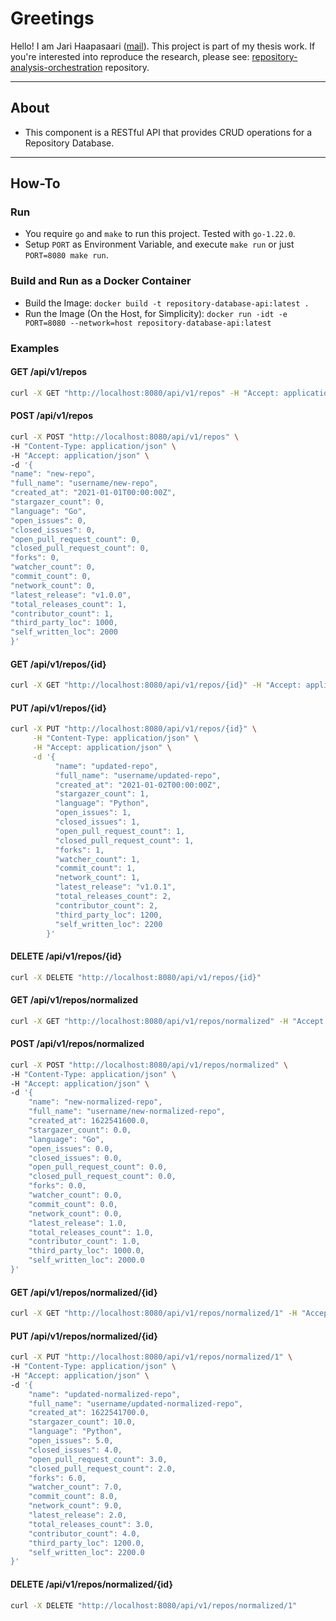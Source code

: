 # Greetings

Hello! I am Jari Haapasaari ([mail](mailto:haapjari@gmail.com)). This project is part of my thesis work. If you're interested into reproduce the research, please see: [repository-analysis-orchestration](https://github.com/haapjari/repository-analysis-orchestration) repository.

***

## About

- This component is a RESTful API that provides CRUD operations for a Repository Database.

***

## How-To

### Run

- You require `go` and `make` to run this project. Tested with `go-1.22.0`.
- Setup `PORT` as Environment Variable, and execute `make run` or just `PORT=8080 make run`.

### Build and Run as a Docker Container

- Build the Image: `docker build -t repository-database-api:latest .`
- Run the Image (On the Host, for Simplicity): `docker run -idt -e PORT=8080 --network=host repository-database-api:latest`

### Examples

#### GET /api/v1/repos

```bash
curl -X GET "http://localhost:8080/api/v1/repos" -H "Accept: application/json"
```

#### POST /api/v1/repos

```bash 
curl -X POST "http://localhost:8080/api/v1/repos" \
-H "Content-Type: application/json" \
-H "Accept: application/json" \
-d '{
"name": "new-repo",
"full_name": "username/new-repo",
"created_at": "2021-01-01T00:00:00Z",
"stargazer_count": 0,
"language": "Go",
"open_issues": 0,
"closed_issues": 0,
"open_pull_request_count": 0,
"closed_pull_request_count": 0,
"forks": 0,
"watcher_count": 0,
"commit_count": 0,
"network_count": 0,
"latest_release": "v1.0.0",
"total_releases_count": 1,
"contributor_count": 1,
"third_party_loc": 1000,
"self_written_loc": 2000
}'
```

#### GET /api/v1/repos/{id}

```bash
curl -X GET "http://localhost:8080/api/v1/repos/{id}" -H "Accept: application/json"
```

#### PUT /api/v1/repos/{id}

```bash
curl -X PUT "http://localhost:8080/api/v1/repos/{id}" \
     -H "Content-Type: application/json" \
     -H "Accept: application/json" \
     -d '{
          "name": "updated-repo",
          "full_name": "username/updated-repo",
          "created_at": "2021-01-02T00:00:00Z",
          "stargazer_count": 1,
          "language": "Python",
          "open_issues": 1,
          "closed_issues": 1,
          "open_pull_request_count": 1,
          "closed_pull_request_count": 1,
          "forks": 1,
          "watcher_count": 1,
          "commit_count": 1,
          "network_count": 1,
          "latest_release": "v1.0.1",
          "total_releases_count": 2,
          "contributor_count": 2,
          "third_party_loc": 1200,
          "self_written_loc": 2200
        }'
```

#### DELETE /api/v1/repos/{id}

```bash
curl -X DELETE "http://localhost:8080/api/v1/repos/{id}"
```

#### GET /api/v1/repos/normalized

```bash
curl -X GET "http://localhost:8080/api/v1/repos/normalized" -H "Accept: application/json"
```

#### POST /api/v1/repos/normalized

```bash
curl -X POST "http://localhost:8080/api/v1/repos/normalized" \
-H "Content-Type: application/json" \
-H "Accept: application/json" \
-d '{
    "name": "new-normalized-repo",
    "full_name": "username/new-normalized-repo",
    "created_at": 1622541600.0,
    "stargazer_count": 0.0,
    "language": "Go",
    "open_issues": 0.0,
    "closed_issues": 0.0,
    "open_pull_request_count": 0.0,
    "closed_pull_request_count": 0.0,
    "forks": 0.0,
    "watcher_count": 0.0,
    "commit_count": 0.0,
    "network_count": 0.0,
    "latest_release": 1.0,
    "total_releases_count": 1.0,
    "contributor_count": 1.0,
    "third_party_loc": 1000.0,
    "self_written_loc": 2000.0
}'
```

#### GET /api/v1/repos/normalized/{id}

```bash
curl -X GET "http://localhost:8080/api/v1/repos/normalized/1" -H "Accept: application/json"
```

#### PUT /api/v1/repos/normalized/{id}

```bash
curl -X PUT "http://localhost:8080/api/v1/repos/normalized/1" \
-H "Content-Type: application/json" \
-H "Accept: application/json" \
-d '{
    "name": "updated-normalized-repo",
    "full_name": "username/updated-normalized-repo",
    "created_at": 1622541700.0,
    "stargazer_count": 10.0,
    "language": "Python",
    "open_issues": 5.0,
    "closed_issues": 4.0,
    "open_pull_request_count": 3.0,
    "closed_pull_request_count": 2.0,
    "forks": 6.0,
    "watcher_count": 7.0,
    "commit_count": 8.0,
    "network_count": 9.0,
    "latest_release": 2.0,
    "total_releases_count": 3.0,
    "contributor_count": 4.0,
    "third_party_loc": 1200.0,
    "self_written_loc": 2200.0
}'
``` 

#### DELETE /api/v1/repos/normalized/{id}

```bash
curl -X DELETE "http://localhost:8080/api/v1/repos/normalized/1"
```